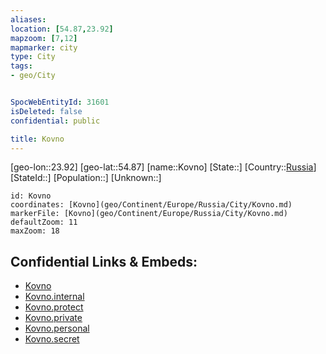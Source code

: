 ```yaml
---
aliases: 
location: [54.87,23.92]
mapzoom: [7,12] 
mapmarker: city 
type: City
tags:
- geo/City


SpocWebEntityId: 31601
isDeleted: false
confidential: public

title: Kovno
---
```

[geo-lon::23.92]
[geo-lat::54.87]
[name::Kovno]
[State::]
[Country::[Russia](geo/Continent/Europe/Russia.md)]
[StateId::]
[Population::]
[Unknown::]


```leaflet
id: Kovno
coordinates: [Kovno](geo/Continent/Europe/Russia/City/Kovno.md)
markerFile: [Kovno](geo/Continent/Europe/Russia/City/Kovno.md)
defaultZoom: 11 
maxZoom: 18
```


## Confidential Links & Embeds: 
- [Kovno](../../../../../../_public/geo/Continent/Europe/Russia/City/Kovno.md) 
- [Kovno.internal](../../../../../../_internal/geo/Continent/Europe/Russia/City/Kovno.internal.md) 
- [Kovno.protect](../../../../../../_protect/geo/Continent/Europe/Russia/City/Kovno.protect.md) 
- [Kovno.private](../../../../../../_private/geo/Continent/Europe/Russia/City/Kovno.private.md) 
- [Kovno.personal](../../../../../../_personal/geo/Continent/Europe/Russia/City/Kovno.personal.md) 
- [Kovno.secret](../../../../../../_secret/geo/Continent/Europe/Russia/City/Kovno.secret.md) 
